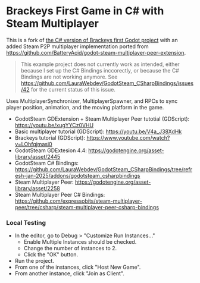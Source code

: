 # Brackeys First Game in C# with Steam Multiplayer

This is a fork of [the C# version of Brackeys first Godot project](https://github.com/brackeys-godot-csharp/first-game-in-godot) with an added Steam P2P multiplayer implementation ported from https://github.com/BatteryAcid/godot-steam-multiplayer-peer-extension.

> This example project does not currently work as intended, either because I set up the C# Bindings inccorectly, or because the C# Bindings are not working anymore. See https://github.com/LauraWebdev/GodotSteam_CSharpBindings/issues/42 for the current status of this issue.

Uses MultiplayerSynchronizer, MultiplayerSpawner, and RPCs to sync player position, animation, and the moving platform in the game.

- GodotSteam GDExtension + Steam Multiplayer Peer tutotial (GDScript): https://youtu.be/xugYYCz0VHU
- Basic multiplayer tutorial (GDScript): https://youtu.be/V4a_J38XdHk
- Brackeys tutorial (GDScript): https://www.youtube.com/watch?v=LOhfqjmasi0
- GodotSteam GDExtesion 4.4: https://godotengine.org/asset-library/asset/2445
- GodotSteam C# Bindings: https://github.com/LauraWebdev/GodotSteam_CSharpBindings/tree/refresh-jan-2025/addons/godotsteam_csharpbindings
- Steam Multiplayer Peer: https://godotengine.org/asset-library/asset/2258
- Steam Multiplayer Peer C# Bindings: https://github.com/expressobits/steam-multiplayer-peer/tree/csharp/steam-multiplayer-peer-csharp-bindings

### Local Testing

- In the editor, go to Debug > "Customize Run Instances..."
  - Enable Multiple Instances should be checked.
  - Change the number of instances to 2.
  - Click the "OK" button.
- Run the project.
- From one of the instances, click "Host New Game".
- From another instance, click "Join as Client".
